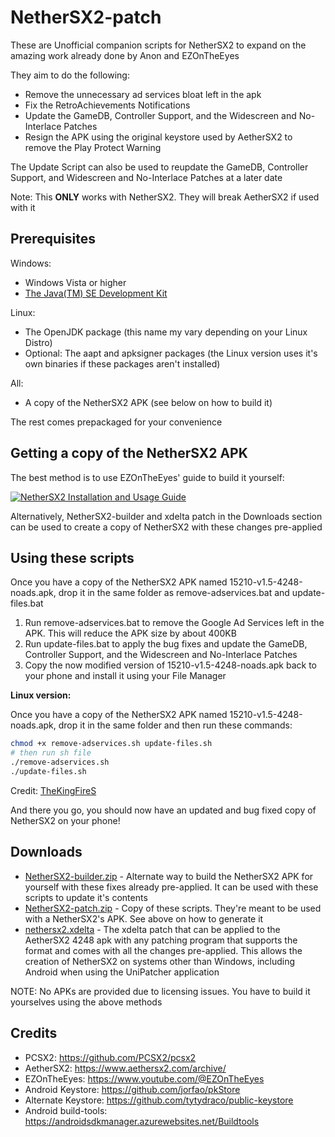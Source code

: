 # NetherSX2-patch
These are Unofficial companion scripts for NetherSX2 to expand on the amazing work already done by Anon and EZOnTheEyes

They aim to do the following:
* Remove the unnecessary ad services bloat left in the apk
* Fix the RetroAchievements Notifications
* Update the GameDB, Controller Support, and the Widescreen and No-Interlace Patches
* Resign the APK using the original keystore used by AetherSX2 to remove the Play Protect Warning

The Update Script can also be used to reupdate the GameDB, Controller Support, and Widescreen and No-Interlace Patches at a later date

Note: This **ONLY** works with NetherSX2. They will break AetherSX2 if used with it

## Prerequisites
Windows:
* Windows Vista or higher
* [The Java(TM) SE Development Kit](https://www.oracle.com/java/technologies/downloads/#jdk20-windows)

Linux:
* The OpenJDK package (this name my vary depending on your Linux Distro)
* Optional: The aapt and apksigner packages (the Linux version uses it's own binaries if these packages aren't installed)

All:
* A copy of the NetherSX2 APK (see below on how to build it)

The rest comes prepackaged for your convenience

## Getting a copy of the NetherSX2 APK
The best method is to use EZOnTheEyes' guide to build it yourself:

[![NetherSX2 Installation and Usage Guide](http://img.youtube.com/vi/2y3uRlYq4SY/0.jpg)](http://www.youtube.com/watch?v=2y3uRlYq4SY)

Alternatively, NetherSX2-builder and xdelta patch in the Downloads section can be used to create a copy of NetherSX2 with these changes pre-applied 

## Using these scripts
Once you have a copy of the NetherSX2 APK named 15210-v1.5-4248-noads.apk, drop it in the same folder as remove-adservices.bat and update-files.bat
1. Run remove-adservices.bat to remove the Google Ad Services left in the APK. This will reduce the APK size by about 400KB 
2. Run update-files.bat to apply the bug fixes and update the GameDB, Controller Support, and the Widescreen and No-Interlace Patches
3. Copy the now modified version of 15210-v1.5-4248-noads.apk back to your phone and install it using your File Manager

**Linux version:**

Once you have a copy of the NetherSX2 APK named 15210-v1.5-4248-noads.apk, drop it in the same folder and then run these commands:
```bash
chmod +x remove-adservices.sh update-files.sh
# then run sh file
./remove-adservices.sh
./update-files.sh
```
Credit: [TheKingFireS](https://github.com/TheKingFireS)

And there you go, you should now have an updated and bug fixed copy of NetherSX2 on your phone!

## Downloads
* [NetherSX2-builder.zip](https://github.com/Trixarian/NetherSX2-patch/releases/download/1.4/NetherSX2-builder.zip) - Alternate way to build the NetherSX2 APK for yourself with these fixes already pre-applied. It can be used with these scripts to update it's contents
* [NetherSX2-patch.zip](https://github.com/Trixarian/NetherSX2-patch/releases/download/1.4/NetherSX2-patch.zip) - Copy of these scripts. They're meant to be used with a NetherSX2's APK. See above on how to generate it
* [nethersx2.xdelta](https://github.com/Trixarian/NetherSX2-patch/releases/download/1.4/nethersx2.xdelta) - The xdelta patch that can be applied to the AetherSX2 4248 apk with any patching program that supports the format and comes with all the changes pre-applied. This allows the creation of NetherSX2 on systems other than Windows, including Android when using the UniPatcher application


NOTE: No APKs are provided due to licensing issues. You have to build it yourselves using the above methods

## Credits
* PCSX2: <https://github.com/PCSX2/pcsx2> 
* AetherSX2: <https://www.aethersx2.com/archive/> 
* EZOnTheEyes: <https://www.youtube.com/@EZOnTheEyes>
* Android Keystore: <https://github.com/jorfao/pkStore>
* Alternate Keystore: <https://github.com/tytydraco/public-keystore>
* Android build-tools: <https://androidsdkmanager.azurewebsites.net/Buildtools>
